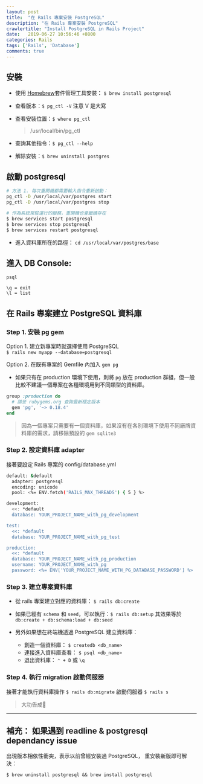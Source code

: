 ```yaml
---
layout: post
title:  "在 Rails 專案安裝 PostgreSQL"
description: "在 Rails 專案安裝 PostgreSQL"
crawlertitle: "Install PostgreSQL in Rails Project"
date:   2019-06-27 10:56:46 +0800
categories: Rails
tags: ['Rails', 'Database']
comments: true
---
```

## 安裝

- 使用 [Homebrew](https://brew.sh/index_zh-tw
)套件管理工具安裝：
`$ brew install postgresql`

- 查看版本：`$ pg_ctl -V` 注意 V 是大寫 

- 查看安裝位置：`$ where pg_ctl` 
  > /usr/local/bin/pg_ctl
- 查詢其他指令：`$ pg_ctl --help`
- 解除安裝：`$ brew uninstall postgres`

## 啟動 postgresql

```bash
# 方法 1. 每次重開機都需要輸入指令重新啟動：
pg_ctl -D /usr/local/var/postgres start
pg_ctl -D /usr/local/var/postgres stop

# 作為系統常駐運行的服務，重開機也會繼續存在
$ brew services start postgresql
$ brew services stop postgresql
$ brew services restart postgresql
```

- 進入資料庫所在的路徑：
`cd /usr/local/var/postgres/base` 

## 進入 DB Console:

`psql`

```
\q = exit
\l = list
```

## 在 Rails 專案建立 PostgreSQL 資料庫

### Step 1. 安裝 pg gem
Option 1. 建立新專案時就選擇使用 PostgreSQL  
`$ rails new myapp --database=postgresql`

Option 2. 
在既有專案的 Gemfile 內加入 `gem pg`

- 如果只有在 production 環境下使用，則將 `pg` 放在 production 群組，但一般比較不建議一個專案在各種環境用到不同類型的資料庫。

```ruby
group :production do
  # 請至 rubygems.org 查詢最新穩定版本
  gem 'pg', '~> 0.18.4' 
end
```

> 因為一個專案只需要有一個資料庫，如果沒有在各別環境下使用不同廠牌資料庫的需求，請移除預設的 `gem sqlite3`

### Step 2. 設定資料庫 adapter
接著要設定 Rails 專案的 config/database.yml

```bash
default: &default
  adapter: postgresql
  encoding: unicode
  pool: <%= ENV.fetch('RAILS_MAX_THREADS') { 5 } %>

development:
  <<: *default
  database: YOUR_PROJECT_NAME_with_pg_development

test:
  <<: *default
  database: YOUR_PROJECT_NAME_with_pg_test

production:
  <<: *default
  database: YOUR_PROJECT_NAME_with_pg_production
  username: YOUR_PROJECT_NAME_with_pg
  password: <%= ENV['YOUR_PROJECT_NAME_WITH_PG_DATABASE_PASSWORD'] %>
```

### Step 3. 建立專案資料庫
- 從 rails 專案建立對應的資料庫：
  `$ rails db:create`

- 如果已經有 `schema` 和 `seed`，可以執行：`$ rails db:setup`
  其效果等於 `db:create + db:schema:load + db:seed`

- 另外如果想在終端機透過 PostgreSQL 建立資料庫：
  - 創造一個資料庫：
`$ createdb <db_name>`
  - 連接進入資料庫查看： `$ psql <db_name>`
  - 退出資料庫： `⌃ + D` 或 `\q`

### Step 4. 執行 migration 啟動伺服器
接著才能執行資料庫操作 `$ rails db:migrate`
啟動伺服器 `$ rails s`

> 大功告成🙌
---

## 補充： 如果遇到 readline & postgresql dependancy issue

出現版本相依性衝突，表示以前曾經安裝過 PostgreSQL， 重安裝新版即可解決：

`$ brew uninstall postgresql && brew install postgresql`
